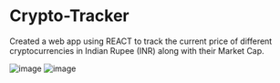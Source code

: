 # Crypto-Tracker
Created a web app using REACT to track the current price of different cryptocurrencies in Indian Rupee (INR) along with their Market Cap.

![image](https://user-images.githubusercontent.com/93305466/175381528-270d94ff-01b8-4790-b359-a72a2ac255ac.png)
![image](https://user-images.githubusercontent.com/93305466/175381716-010b385e-ea9c-40c4-82d4-07919cabe597.png)
